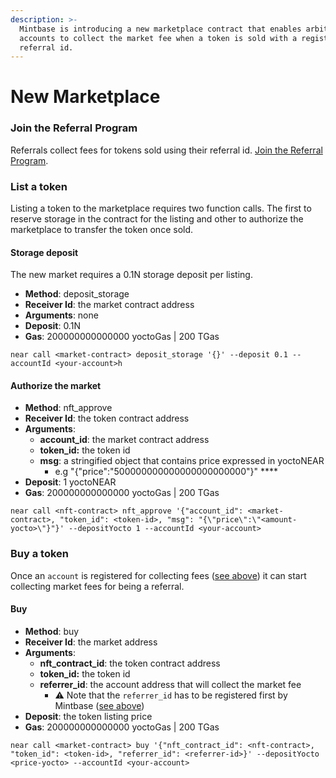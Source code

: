 ```yaml
---
description: >-
  Mintbase is introducing a new marketplace contract that enables arbitrary
  accounts to collect the market fee when a token is sold with a registered
  referral id.
---
```


# New Marketplace

### Join the Referral Program

Referrals collect fees for tokens sold using their referral id. [Join the Referral Program](https://forms.gle/DyFRjrta76fFQp4T7).

### List a token

Listing a token to the marketplace requires two function calls. The first to reserve storage in the contract for the listing and other to authorize the marketplace to transfer the token once sold.

#### Storage deposit

The new market requires a 0.1N storage deposit per listing.

* **Method**: deposit\_storage
* **Receiver Id**: the market contract address
* **Arguments**: none
* **Deposit**: 0.1N
* **Gas**: 200000000000000 yoctoGas | 200 TGas

```
near call <market-contract> deposit_storage '{}' --deposit 0.1 --accountId <your-account>h
```

#### Authorize the market

* **Method**: nft\_approve
* **Receiver Id**: the token contract address
* **Arguments**:&#x20;
  * **account\_id**: the market contract address
  * **token\_id:** the token id
  * **msg**: a stringified object that contains price expressed in yoctoNEAR
    * e.g "{"price":"500000000000000000000000"}" ****&#x20;
* **Deposit**: 1 yoctoNEAR
* **Gas**: 200000000000000 yoctoGas | 200 TGas

```
near call <nft-contract> nft_approve '{"account_id": <market-contract>, "token_id": <token-id>, "msg": "{\"price\":\"<amount-yocto>\"}"}' --depositYocto 1 --accountId <your-account>
```

### Buy a token

Once an `account` is registered for collecting fees ([see above](new-marketplace.md#join-the-referral-program)) it can start collecting market fees for being a referral.

#### Buy

* **Method**: buy
* **Receiver Id**: the market address
* **Arguments**:&#x20;
  * **nft\_contract\_id**: the token contract address
  * **token\_id:** the token id
  * **referrer\_id**: the account address that will collect the market fee
    * ⚠️ Note that the `referrer_id` has to be registered first by Mintbase ([see above](new-marketplace.md#join-the-referral-program))
* **Deposit**: the token listing price
* **Gas**: 200000000000000 yoctoGas | 200 TGas

```
near call <market-contract> buy '{"nft_contract_id": <nft-contract>, "token_id": <token-id>, "referrer_id": <referrer-id>}' --depositYocto <price-yocto> --accountId <your-account>
```

